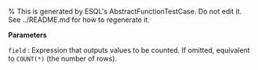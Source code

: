 % This is generated by ESQL's AbstractFunctionTestCase. Do not edit it. See ../README.md for how to regenerate it.

**Parameters**

`field`
:   Expression that outputs values to be counted. If omitted, equivalent to `COUNT(*)` (the number of rows).

